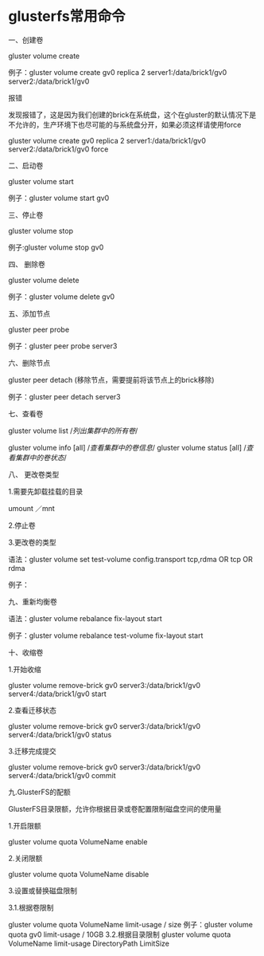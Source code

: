 # glusterfs常用命令

一、创建卷

gluster volume create 

例子：gluster volume create gv0 replica 2 server1:/data/brick1/gv0 server2:/data/brick1/gv0 

报错

发现报错了，这是因为我们创建的brick在系统盘，这个在gluster的默认情况下是不允许的，生产环境下也尽可能的与系统盘分开，如果必须这样请使用force 

gluster volume create gv0 replica 2 server1:/data/brick1/gv0 server2:/data/brick1/gv0 force  

二、启动卷

 gluster volume start 

例子：gluster volume start  gv0

三、停止卷

gluster volume stop 

例子:gluster volume stop gv0

四、 删除卷

gluster volume delete 

例子：gluster volume delete  gv0

五、添加节点

gluster peer probe

例子：gluster peer probe server3

六、删除节点

gluster peer detach (移除节点，需要提前将该节点上的brick移除)

例子：gluster peer detach server3

七、查看卷

gluster volume list              /*列出集群中的所有卷*/

gluster volume info [all]      /*查看集群中的卷信息*/
gluster volume status [all]  /*查看集群中的卷状态*/

八、 更改卷类型

1.需要先卸载挂载的目录

umount ／mnt

2.停止卷

 

3.更改卷的类型

语法：gluster volume set test-volume config.transport tcp,rdma OR tcp OR rdma

例子：



九、重新均衡卷

语法：gluster volume rebalance <VOLNAME> fix-layout start

例子：gluster volume rebalance test-volume fix-layout start



十、收缩卷

1.开始收缩

gluster volume  remove-brick  gv0 server3:/data/brick1/gv0 server4:/data/brick1/gv0 start



2.查看迁移状态

gluster volume  remove-brick  gv0 server3:/data/brick1/gv0 server4:/data/brick1/gv0 status



3.迁移完成提交

gluster volume  remove-brick  gv0 server3:/data/brick1/gv0 server4:/data/brick1/gv0 commit



九.GlusterFS的配额

GlusterFS目录限额，允许你根据目录或卷配置限制磁盘空间的使用量

1.开启限额

gluster volume quota VolumeName enable

2.关闭限额

gluster volume quota VolumeName disable

3.设置或替换磁盘限制

 3.1.根据卷限制

 

gluster volume quota VolumeName limit-usage / size
例子：gluster volume quota gv0 limit-usage / 10GB
3.2.根据目录限制
gluster volume quota VolumeName limit-usage DirectoryPath LimitSize